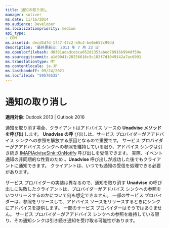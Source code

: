 ```yaml
---
title: 通知の取り消し
manager: soliver
ms.date: 11/16/2014
ms.audience: Developer
ms.localizationpriority: medium
api_type:
- COM
ms.assetid: decd5d7d-1f47-47c2-b9c4-be0e652c99dd
description: '最終更新日: 2011 年 7 月 23 日'
ms.openlocfilehash: d0381adadcebca05281353abed78916b994df59e
ms.sourcegitcommit: a1d9041c20256616c9c183f7d1049142a7ac6991
ms.translationtype: MT
ms.contentlocale: ja-JP
ms.lasthandoff: 09/24/2021
ms.locfileid: "59576535"
---
```

# <a name="canceling-a-notification"></a>通知の取り消し

  
  
**適用対象**: Outlook 2013 | Outlook 2016 
  
通知を取り消す場合、クライアントはアドバイス ソースの **Unadvise メソッドを呼び出** します。 **Unadvise の呼** び出しは、サービス プロバイダーがアアドバイス シンクへの参照を解放する原因となるので重要です。 サービス プロバイダーがアアドバイス シンクへの参照を維持している限り、アドバイス シンクは引き続き [IMAPIAdviseSink::OnNotify](imapiadvisesink-onnotify.md) 呼び出しを受信できます。 実際、イベント通知の非同期的な性質のため **、Unadvise** 呼び出しが成功した後でもクライアントに通知できます。 クライアントは、いつでも通知の受信を処理できる必要があります。 
  
サービス プロバイダーの実装は異なるので、通知を取り消す **Unadvise** の呼び出しに失敗したクライアントは、プロバイダーがアドバイス シンクへの参照をいつリリースするのかについて何も想定できません。 一部のサービス プロバイダーは、参照をリリースして、アドバイス ソースをリリースするときにシンクにアドバイスを提供します。 一部のサービス プロバイダーはそうではありません。 サービス プロバイダーがアアドバイス シンクへの参照を維持している限り、その通知シンクは引き続き通知を受け取る可能性があります。 
  

